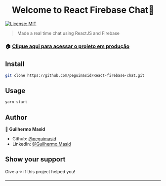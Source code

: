 <h1 align="center">Welcome to React Firebase Chat👋</h1>
<p>
  <a href="#" target="_blank">
    <img alt="License: MIT" src="https://img.shields.io/badge/License-MIT-yellow.svg" />
  </a>
</p>

> Made a real time chat using ReactJS and Firebase

### 🏠 [Clique aqui para acessar o projeto em produção](https://react-firebase-chat.netlify.app/)

## Install

```sh
git clone https://github.com/peguimasid/React-firebase-chat.git
```

## Usage

```sh
yarn start
```

## Author

👤 **Guilhermo Masid**

* Github: [@peguimasid](https://github.com/peguimasid)
* LinkedIn: [@Guilhermo Masid](https://www.linkedin.com/in/guilhermo-masid-494677b8/)

## Show your support

Give a ⭐️ if this project helped you!

***

